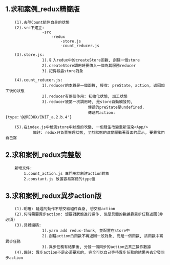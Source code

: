 ## 1.求和案例_redux精簡版
		(1).去除Count組件自身的狀態
		(2).src下建立:
					-src
						-redux
							-store.js
							-count_reducer.js

		(3).store.js:
					1).引入redux中的createStore函數, 創建一個store
					2).createStore調用時要傳入一個為其服務reducer
					3).記得暴露store對象

		(4).count_reducer.js:
					1).reducer的本質是一個函數, 接收: preState, action, 返回加工後的狀態
					2).reducer有兩個作用: 初始化狀態, 加工狀態
					3).reducer被第一次調用時, 是store自動觸發的,
										傳遞的preState是undefined,
										傳遞的action:{type:'@@REDUX/INIT_a.2.b.4'}

		(5).在index.js中檢測store中狀態的改變, 一但發生改變重新渲染<App/>
				備註: redux只負責管理狀態, 至於狀態的改變驅動著頁面的展示, 要靠我們自己寫

## 2.求和案例_redux完整版
		新增文件:
			1.count_action.js 專門用於創建action對象
			2.constant.js 放置容易寫錯的type值
## 3.求和案例_redux異步action版
		(1).明確: 延遲的動作不想交給組件自身, 想交給action
		(2).何時需要異步action: 想要對狀態進行操作, 但是具體的數據靠異步任務返回(非必須)
		(3).具體編碼:
					1).yarn add redux-thunk, 並配置在store中
					2).創建action的函數不再返回一般對象, 而是一個函數, 該函數中寫異步任務
					3).異步任務有結果後, 分發一個同步的action去真正操作數據
		(4).備註: 異步action不是必須要寫的, 完全可以自己等待異步任務的結果再去分發同步action
